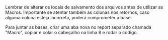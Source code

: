Lembrar de alterar os locais de salvamento dos arquivos antes de utilizar as Macros.
Importante se atentar também as colunas nos retornos, caso alguma coluna esteja incorreta, poderá comprometer a base.

Para juntar as bases, criar uma aba nova no report separado chamada "Macro", copiar e colar o cabeçalho na linha 8 e rodar o codigo.
